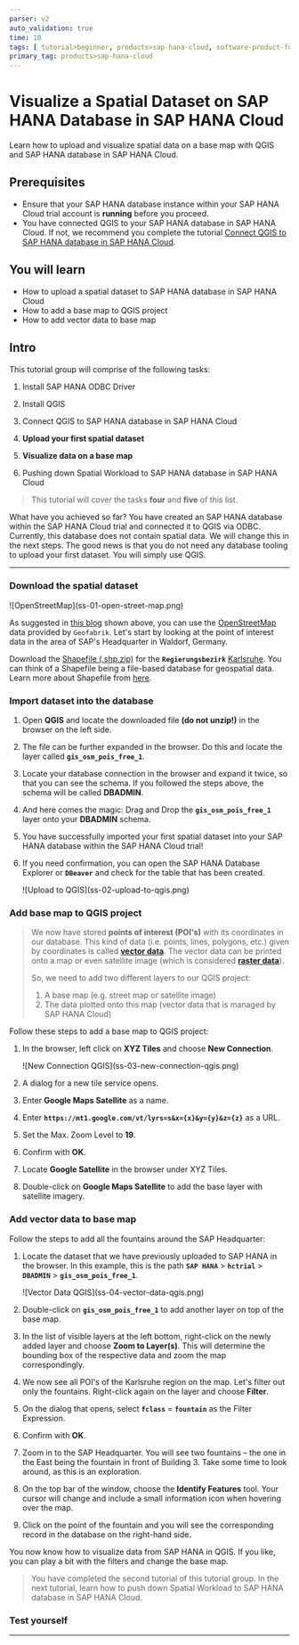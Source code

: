 ```yaml
---
parser: v2
auto_validation: true
time: 10
tags: [ tutorial>beginner, products>sap-hana-cloud, software-product-function>sap-hana-cloud\,-sap-hana-database, software-product-function>sap-hana-spatial]
primary_tag: products>sap-hana-cloud
---
```


# Visualize a Spatial Dataset on SAP HANA Database in SAP HANA Cloud
<!-- description --> Learn how to upload and visualize spatial data on a base map with QGIS and SAP HANA database in SAP HANA Cloud.

## Prerequisites
- Ensure that your SAP HANA database instance within your SAP HANA Cloud trial account is **running** before you proceed.
- You have connected QGIS to your SAP HANA database in SAP HANA Cloud. If not, we recommend you complete the tutorial [Connect QGIS to SAP HANA database in SAP HANA Cloud](hana-cloud-trial-qgis-1).


## You will learn
- How to upload a spatial dataset to SAP HANA database in SAP HANA Cloud
- How to add a base map to QGIS project
- How to add vector data to base map


## Intro
This tutorial group will comprise of the following tasks:

1. Install SAP HANA ODBC Driver

2. Install QGIS

3. Connect QGIS to SAP HANA database in SAP HANA Cloud

4. **Upload your first spatial dataset**

5. **Visualize data on a base map**

6. Pushing down Spatial Workload to SAP HANA database in SAP HANA Cloud

> This tutorial will cover the tasks **four** and **five** of this list.

What have you achieved so far? You have created an SAP HANA database within the SAP HANA Cloud trial and connected it to QGIS via ODBC. Currently, this database does not contain spatial data. We will change this in the next steps. The good news is that you do not need any database tooling to upload your first dataset. You will simply use QGIS.

---

### Download the spatial dataset

<!-- border -->![OpenStreetMap](ss-01-open-street-map.png)

As suggested in [this blog](https://blogs.sap.com/2021/02/23/qgis-3.18-supports-sap-hana-cloud/) shown above, you can use the [OpenStreetMap](https://download.geofabrik.de/) data provided by `Geofabrik`. Let's start by looking at the point of interest data in the area of SAP's Headquarter in Waldorf, Germany.

Download the [Shapefile (.shp.zip)](https://download.geofabrik.de/europe/germany/baden-wuerttemberg/karlsruhe-regbez-latest-free.shp.zip) for the **`Regierungsbezirk`** [Karlsruhe](https://download.geofabrik.de/europe/germany/baden-wuerttemberg.html). You can think of a Shapefile being a file-based database for geospatial data. Learn more about Shapefile from [here](https://de.wikipedia.org/wiki/Shapefile).




### Import dataset into the database

1. Open **QGIS** and locate the downloaded file **(do not unzip!)** in the browser on the left side.

2. The file can be further expanded in the browser. Do this and locate the layer called **`gis_osm_pois_free_1`**.

3. Locate your database connection in the browser and expand it twice, so that you can see the schema. If you followed the steps above, the schema will be called **DBADMIN**.

4. And here comes the magic: Drag and Drop the **`gis_osm_pois_free_1`** layer onto your **DBADMIN** schema.

5. You have successfully imported your first spatial dataset into your SAP HANA database within the SAP HANA Cloud trial!

6. If you need confirmation, you can open the SAP HANA Database Explorer or **`DBeaver`** and check for the table that has been created.

    <!-- border -->![Upload to QGIS](ss-02-upload-to-qgis.png)





### Add base map to QGIS project

> We now have stored **points of interest (POI's)** with its coordinates in our database. This kind of data (i.e. points, lines, polygons, etc.) given by coordinates is called [**vector data**](https://en.wikipedia.org/wiki/GIS_file_formats#Vector). The vector data can be printed onto a map or even satellite image (which is considered [**raster data**](https://en.wikipedia.org/wiki/GIS_file_formats#Raster)).
>
> So, we need to add two different layers to our QGIS project:
>
> 1. A base map (e.g. street map or satellite image)
> 2. The data plotted onto this map (vector data that is managed by SAP HANA Cloud)

Follow these steps to add a base map to QGIS project:

1. In the browser, left click on **XYZ Tiles** and choose **New Connection**.

    <!-- border -->![New Connection QGIS](ss-03-new-connection-qgis.png)

2. A dialog for a new tile service opens.

3. Enter **Google Maps Satellite** as a name.

4. Enter **`https://mt1.google.com/vt/lyrs=s&x={x}&y={y}&z={z}`** as a URL.

5. Set the Max. Zoom Level to **19**.

6. Confirm with **OK**.

7. Locate **Google Satellite** in the browser under XYZ Tiles.

8. Double-click on **Google Maps Satellite** to add the base layer with satellite imagery.



### Add vector data to base map

Follow the steps to add all the fountains around the SAP Headquarter:

1. Locate the dataset that we have previously uploaded to SAP HANA in the browser. In this example, this is the path **`SAP HANA`** > **`hctrial`** > **`DBADMIN`** > **`gis_osm_pois_free_1`**.

    <!-- border -->![Vector Data QGIS](ss-04-vector-data-qgis.png)

2. Double-click on **`gis_osm_pois_free_1`** to add another layer on top of the base map.

3. In the list of visible layers at the left bottom, right-click on the newly added layer and choose **Zoom to Layer(s)**. This will determine the bounding box of the respective data and zoom the map correspondingly.

4. We now see all POI's of the Karlsruhe region on the map. Let's filter out only the fountains. Right-click again on the layer and choose **Filter**.

5. On the dialog that opens, select **`fclass`** = **`fountain`** as the Filter Expression.

6. Confirm with **OK**.

7. Zoom in to the SAP Headquarter. You will see two fountains – the one in the East being the fountain in front of Building 3. Take some time to look around, as this is an exploration.

8. On the top bar of the window, choose the **Identify Features** tool. Your cursor will change and include a small information icon when hovering over the map.

9. Click on the point of the fountain and you will see the corresponding record in the database on the right-hand side.

You now know how to visualize data from SAP HANA in QGIS. If you like, you can play a bit with the filters and change the base map.

> You have completed the second tutorial of this tutorial group. In the next tutorial, learn how to push down Spatial Workload to SAP HANA database in SAP HANA Cloud.




### Test yourself








---
